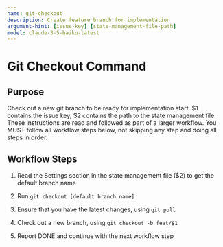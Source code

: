 ```yaml
---
name: git-checkout
description: Create feature branch for implementation
argument-hint: [issue-key] [state-management-file-path]
model: claude-3-5-haiku-latest
---
```


# Git Checkout Command

## Purpose

Check out a new git branch to be ready for implementation start.
$1 contains the issue key, $2 contains the path to the state management file.
These instructions are read and followed as part of a larger workflow.
You MUST follow all workflow steps below, not skipping any step and doing all steps in order.

## Workflow Steps

1. Read the Settings section in the state management file ($2) to get the default branch name

2. Run `git checkout [default branch name]`

3. Ensure that you have the latest changes, using `git pull`

4. Check out a new branch, using `git checkout -b feat/$1`

5. Report DONE and continue with the next workflow step
